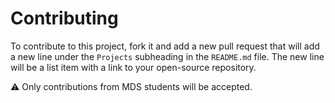 # Contributing

To contribute to this project, fork it and add a new pull request that will add a new line under the `Projects` subheading in the `README.md` file.
The new line will be a list item with a link to your open-source repository.

:warning: Only contributions from MDS students will be accepted.
